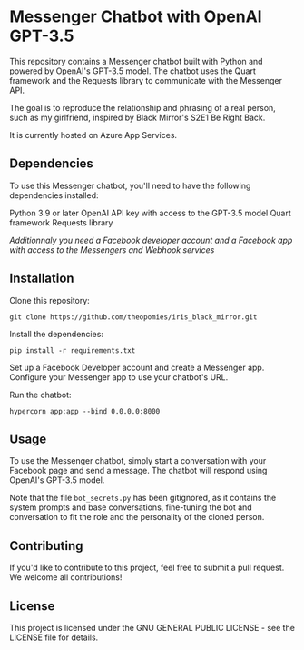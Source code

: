 # Messenger Chatbot with OpenAI GPT-3.5

This repository contains a Messenger chatbot built with Python and powered by OpenAI's GPT-3.5 model. The chatbot uses the Quart framework and the Requests library to communicate with the Messenger API.

The goal is to reproduce the relationship and phrasing of a real person, such as my girlfriend, inspired by Black Mirror's S2E1 Be Right Back.

It is currently hosted on Azure App Services.

## Dependencies

To use this Messenger chatbot, you'll need to have the following dependencies installed:

Python 3.9 or later
OpenAI API key with access to the GPT-3.5 model
Quart framework
Requests library

*Additionnaly you need a Facebook developer account and a Facebook app with access to the Messengers and Webhook services*

## Installation

Clone this repository: 

`git clone https://github.com/theopomies/iris_black_mirror.git`

Install the dependencies:

`pip install -r requirements.txt`

Set up a Facebook Developer account and create a Messenger app.
Configure your Messenger app to use your chatbot's URL.

Run the chatbot:

`hypercorn app:app --bind 0.0.0.0:8000`

## Usage

To use the Messenger chatbot, simply start a conversation with your Facebook page and send a message. The chatbot will respond using OpenAI's GPT-3.5 model.

Note that the file `bot_secrets.py` has been gitignored, as it contains the system prompts and base conversations, fine-tuning the bot and conversation to fit the role and the personality of the cloned person.

## Contributing

If you'd like to contribute to this project, feel free to submit a pull request. We welcome all contributions!

## License

This project is licensed under the GNU GENERAL PUBLIC LICENSE - see the LICENSE file for details.
